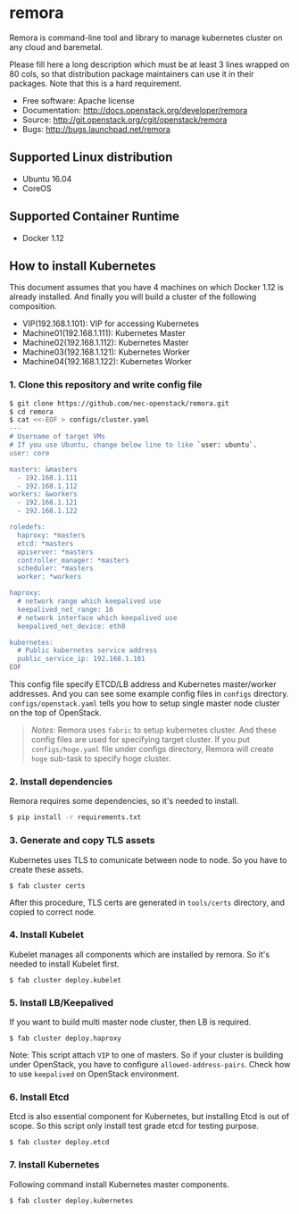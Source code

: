 # remora

Remora is command-line tool and library to manage kubernetes cluster on
any cloud and baremetal.

Please fill here a long description which must be at least 3 lines wrapped on
80 cols, so that distribution package maintainers can use it in their packages.
Note that this is a hard requirement.

* Free software: Apache license
* Documentation: http://docs.openstack.org/developer/remora
* Source: http://git.openstack.org/cgit/openstack/remora
* Bugs: http://bugs.launchpad.net/remora

## Supported Linux distribution

-   Ubuntu 16.04
-   CoreOS

## Supported Container Runtime

-   Docker 1.12

## How to install Kubernetes

This document assumes that you have 4 machines on which Docker 1.12 is
already installed. And finally you will build a cluster of the following
composition.

-   VIP(192.168.1.101): VIP for accessing Kubernetes
-   Machine01(192.168.1.111): Kubernetes Master
-   Machine02(192.168.1.112): Kubernetes Master
-   Machine03(192.168.1.121): Kubernetes Worker
-   Machine04(192.168.1.122): Kubernetes Worker

### 1. Clone this repository and write config file

```bash
$ git clone https://github.com/nec-openstack/remora.git
$ cd remora
$ cat <<-EOF > configs/cluster.yaml
---
# Username of target VMs
# If you use Ubuntu, change below line to like `user: ubuntu`.
user: core

masters: &masters
  - 192.168.1.111
  - 192.168.1.112
workers: &workers
  - 192.168.1.121
  - 192.168.1.122

roledefs:
  haproxy: *masters
  etcd: *masters
  apiserver: *masters
  controller_manager: *masters
  scheduler: *masters
  worker: *workers

haproxy:
  # network range which keepalived use
  keepalived_net_range: 16
  # network interface which keepalived use
  keepalived_net_device: eth0

kubernetes:
  # Public kubernetes service address
  public_service_ip: 192.168.1.101
EOF
```

This config file specify ETCD/LB address and Kubernetes master/worker
addresses. And you can see some example config files in `configs` directory.
`configs/openstack.yaml` tells you how to setup single master node cluster
on the top of OpenStack.

> *Notes*: Remora uses `fabric` to setup kubernetes cluster. And these config
> files are used for specifying target cluster.
> If you put `configs/hoge.yaml` file under configs directory, Remora will
> create `hoge` sub-task to specify hoge cluster.

### 2. Install dependencies

Remora requires some dependencies, so it's needed to install.

```bash
$ pip install -r requirements.txt
```

### 3. Generate and copy TLS assets

Kubernetes uses TLS to comunicate between node to node. So you have to
create these assets.

    $ fab cluster certs

After this procedure, TLS certs are generated in `tools/certs` directory, and
copied to correct node.

### 4. Install Kubelet

Kubelet manages all components which are installed by remora. So it's needed
to install Kubelet first.

    $ fab cluster deploy.kubelet

### 5. Install LB/Keepalived

If you want to build multi master node cluster, then LB is required.

    $ fab cluster deploy.haproxy

Note: This script attach `VIP` to one of masters. So if your cluster is
building under OpenStack, you have to configure `allowed-address-pairs`.
Check how to use `keepalived` on OpenStack environment.

### 6. Install Etcd

Etcd is also essential component for Kubernetes, but installing Etcd is
out of scope. So this script only install test grade etcd for testing
purpose.

    $ fab cluster deploy.etcd

### 7. Install Kubernetes

Following command install Kubernetes master components.

    $ fab cluster deploy.kubernetes
